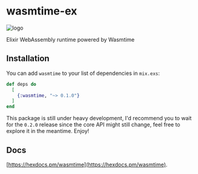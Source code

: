 # wasmtime-ex

![logo](https://lh3.googleusercontent.com/pw/ACtC-3cxbQiBP8tra3bdyBk0A1gqo8Ui5rVS-4sVjMdHRRaQxSphTH9FxIuP-O29EV4Vb0aAUvdsXv1gEX6PF5xGOBmCy4YWtt9WBVTS6YOsbeKCOJyU5HZh9kXC7thVEJDZYKN2j_ncTFcp-WvYtuLJQK87=w500-h300-no?authuser=0)

Elixir WebAssembly runtime powered by Wasmtime

## Installation

You can add `wasmtime` to your list of dependencies in `mix.exs`:

```elixir
def deps do
  [
    {:wasmtime, "~> 0.1.0"}
  ]
end
```

This package is still under heavy development, I'd recommend you to wait for the `0.2.0` release since the core API might still change, feel free to explore it in the meantime. Enjoy!

## Docs

[https://hexdocs.pm/wasmtime](https://hexdocs.pm/wasmtime).

